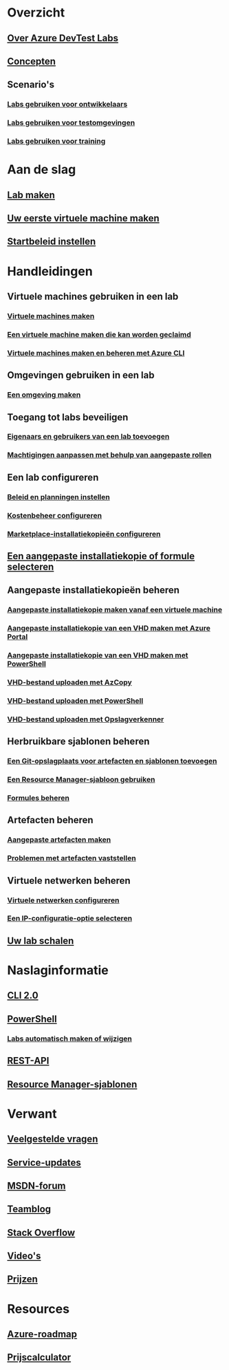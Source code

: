 # Overzicht
## [Over Azure DevTest Labs](devtest-lab-overview.md)
## [Concepten](devtest-lab-concepts.md)
## Scenario's
### [Labs gebruiken voor ontwikkelaars](devtest-lab-developer-lab.md)
### [Labs gebruiken voor testomgevingen](devtest-lab-test-env.md)
### [Labs gebruiken voor training](devtest-lab-training-lab.md)

# Aan de slag
## [Lab maken](devtest-lab-create-lab.md)
## [Uw eerste virtuele machine maken](devtest-lab-create-first-vm.md)
## [Startbeleid instellen](devtest-lab-get-started-with-lab-policies.md)

# Handleidingen
## Virtuele machines gebruiken in een lab
### [Virtuele machines maken](devtest-lab-add-vm.md)
### [Een virtuele machine maken die kan worden geclaimd](devtest-lab-add-claimable-vm.md)
### [Virtuele machines maken en beheren met Azure CLI](devtest-lab-vmcli.md)

## Omgevingen gebruiken in een lab
### [Een omgeving maken](devtest-lab-create-environment-from-arm.md)

## Toegang tot labs beveiligen
### [Eigenaars en gebruikers van een lab toevoegen](devtest-lab-add-devtest-user.md)
### [Machtigingen aanpassen met behulp van aangepaste rollen](devtest-lab-grant-user-permissions-to-specific-lab-policies.md)

## Een lab configureren
### [Beleid en planningen instellen](devtest-lab-set-lab-policy.md)
### [Kostenbeheer configureren](devtest-lab-configure-cost-management.md)
### [Marketplace-installatiekopieën configureren](devtest-lab-configure-marketplace-images.md)

## [Een aangepaste installatiekopie of formule selecteren](devtest-lab-comparing-vm-base-image-types.md)

## Aangepaste installatiekopieën beheren
### [Aangepaste installatiekopie maken vanaf een virtuele machine](devtest-lab-create-custom-image-from-vm-using-portal.md)
### [Aangepaste installatiekopie van een VHD maken met Azure Portal](devtest-lab-create-template.md)
### [Aangepaste installatiekopie van een VHD maken met PowerShell](devtest-lab-create-custom-image-from-vhd-using-powershell.md)
### [VHD-bestand uploaden met AzCopy](devtest-lab-upload-vhd-using-azcopy.md)
### [VHD-bestand uploaden met PowerShell](devtest-lab-upload-vhd-using-powershell.md)
### [VHD-bestand uploaden met Opslagverkenner](devtest-lab-upload-vhd-using-storage-explorer.md)

## Herbruikbare sjablonen beheren
### [Een Git-opslagplaats voor artefacten en sjablonen toevoegen](devtest-lab-add-artifact-repo.md)
### [Een Resource Manager-sjabloon gebruiken](devtest-lab-use-resource-manager-template.md)
### [Formules beheren](devtest-lab-manage-formulas.md)

## Artefacten beheren
### [Aangepaste artefacten maken](devtest-lab-artifact-author.md)
### [Problemen met artefacten vaststellen](devtest-lab-troubleshoot-artifact-failure.md)

## Virtuele netwerken beheren
### [Virtuele netwerken configureren](devtest-lab-configure-vnet.md)
### [Een IP-configuratie-optie selecteren](devtest-lab-shared-ip.md)

## [Uw lab schalen](devtest-lab-scale-lab.md)

# Naslaginformatie
## [CLI 2.0](/cli/azure/lab)
## [PowerShell](/powershell/module/azurerm.devtestlabs/#devtest_labs)
### [Labs automatisch maken of wijzigen](devtest-lab-use-arm-and-powershell-for-lab-resources.md)
## [REST-API](https://docs.microsoft.com/rest/api/dtl/)
## [Resource Manager-sjablonen](https://github.com/Azure/azure-devtestlab/tree/master/Samples)


# Verwant
## [Veelgestelde vragen](devtest-lab-faq.md)
## [Service-updates](https://azure.microsoft.com/updates/?product=devtest-lab)
## [MSDN-forum](https://social.msdn.microsoft.com/Forums/en-US/home?forum=AzureDevTestLabs)
## [Teamblog](https://blogs.msdn.microsoft.com/devtestlab/)
## [Stack Overflow](http://stackoverflow.com/questions/tagged/azure-devtest-labs)
## [Video's](https://azure.microsoft.com/documentation/videos/index/?services=devtest-lab)
## [Prijzen](https://azure.microsoft.com/pricing/details/devtest-lab/)


# Resources
## [Azure-roadmap](https://azure.microsoft.com/en-us/roadmap/?category=developer-tools)
## [Prijscalculator](https://azure.microsoft.com/pricing/calculator/)
